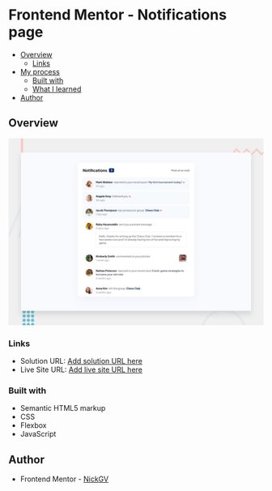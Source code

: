 # Frontend Mentor - Notifications page

-   [Overview](#overview)
    -   [Links](#links)
-   [My process](#my-process)
    -   [Built with](#built-with)
    -   [What I learned](#what-i-learned)
-   [Author](#author)

## Overview

![Design preview for the Notifications page coding challenge](./design/desktop-preview.jpg)

### Links

-   Solution URL: [Add solution URL here](https://github.com/NickGV/frontend-challenges/tree/main/JUNIOR/notifications-page-main)
-   Live Site URL: [Add live site URL here](https://notifications-page-nickgv.netlify.app)

### Built with

-   Semantic HTML5 markup
-   CSS
-   Flexbox
-   JavaScript

## Author

-   Frontend Mentor - [NickGV](https://www.frontendmentor.io/profile/learningsix)
